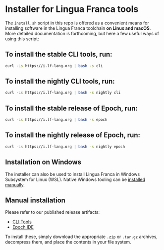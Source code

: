 # Installer for Lingua Franca tools

The `install.sh` script in this repo is offered as a convenient means for installing software in the Lingua Franca toolchain **on Linux and macOS**.
More detailed documentation is forthcoming, but here a few useful ways of using this script:

## To install the stable CLI tools, run:
```bash
curl -Ls https://i.lf-lang.org | bash -s cli
```

## To install the nightly CLI tools, run:
```bash
curl -Ls https://i.lf-lang.org | bash -s nightly cli
```

## To install the stable release of Epoch, run:
```bash
curl -Ls https://i.lf-lang.org | bash -s epoch
```

## To install the nightly release of Epoch, run:
```bash
curl -Ls https://i.lf-lang.org | bash -s nightly epoch
```

## Installation on Windows
The installer can also be used to install Lingua Franca in Windows Subsystem for Linux (WSL). Native Windows tooling can be [installed manually](#manual-installation).

## Manual installation
Please refer to our published release artifacts:
 - [CLI Tools](https://github.com/lf-lang/lingua-franca/releases/latest)
 - [Epoch IDE](https://github.com/lf-lang/epoch/releases/latest)
 
To install these, simply download the appropriate `.zip` or `.tar.gz` archives, decompress them, and place the contents in your file system.
